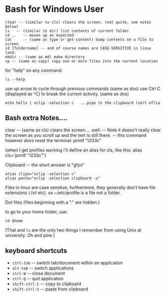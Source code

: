 # Bash for Windows User

    clear -- (similar to cls) clears the screen. (not quite, see notes below)
    ls   -- (similar to dir) list contents of current folder
    cd ..   -- moves up as expected
    cat     -- (same as type or get-content) dump contents on a file to screen
    cd [foldername] -- and of course names are CASE-SENSITIVE in linux land.
    mkdir -- (same as md) make directory
    cp -- (same as copy) copy one or more files into the current location
    
for "help" on any command:

    ls --help
    
use up arrow to cycle through previous commands (same as dos)
use Ctrl C (displayed as ^C) to break the current activity.  (same as dos)

    echo hello | xclip -selection c   ...pipe to the clipboard (sort of)ia
    
## Bash extra Notes....

clear -- (same as cls) clears the screen.... well:
-- Note it doesn't really clear the screen as you scroll up and the text is still there.
-- this command however *does* reset the terminal: printf "\033c"

(when I get profiles working i'll define an alias for cls, like this: alias cls='printf "\033c"')
    
Clipboard -- the short answer is "gfys"
    
    alias clipo="xclip -selection c" 
    alias pasto="xclip -selection clipboard -o"

Files in linux are case senstive, furthermore, they generally don't have file extensions (.txt etc). so ~/etc/profile is a file not a folder.

Dot files (files beginning with a "." are hidden.)

to go to your home folder, use:

    cd $home

(That and `ls` are the only two things I remember from using Unix at university. Oh and pine.)

## keyboard shortcuts

 * `ctrl-tab`  -- switch tab/document within an application
 * `alt-tab` -- switch applications
 * `ctrl-W` -- close document
 * `ctrl-Q` -- quit application
 * `shift-ctrl-C` -- copy to clipboard
 * `shift-ctrl-V` -- paste from clipboard
   

